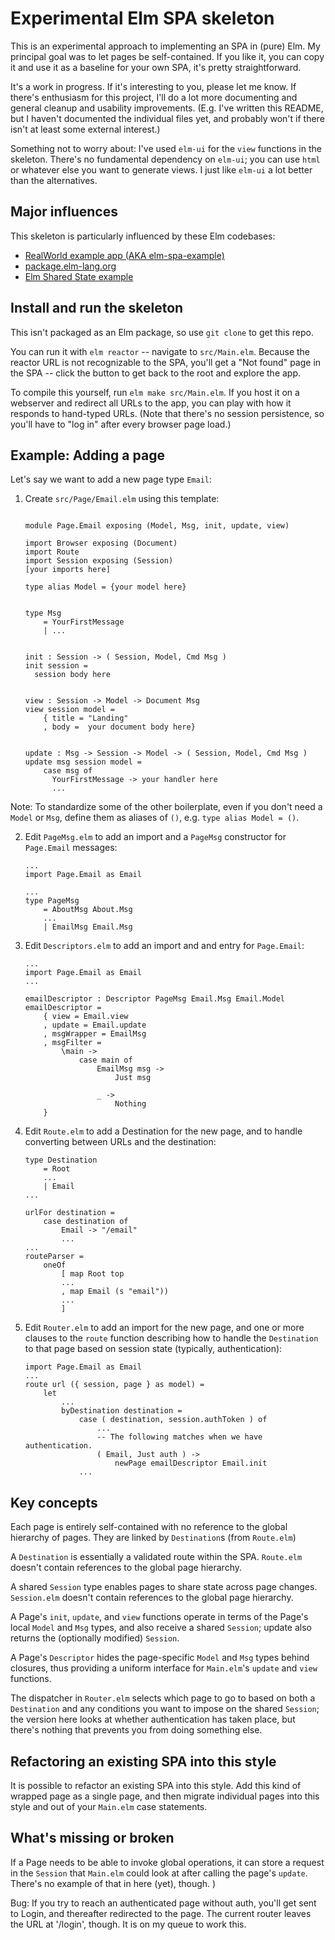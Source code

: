 # Experimental Elm SPA skeleton

This is an experimental approach to implementing an SPA in (pure) Elm.   My principal goal was to let pages be self-contained.  If you like it, you can copy it and use it as a baseline for your own SPA, it's pretty straightforward.

It's a work in progress.  If it's interesting to you, please let me know.  If there's enthusiasm for this project, I'll do a lot more documenting and general cleanup and usability improvements.  (E.g. I've written this README, but I haven't documented the individual files yet, and probably won't if there isn't at least some external interest.)

Something not to worry about:  I've used `elm-ui` for the `view` functions in the skeleton.  There's no fundamental dependency on `elm-ui`; you can use `html` or whatever else you want to generate views.  I just like `elm-ui` a lot better than the alternatives.

## Major influences

This skeleton is particularly influenced by these Elm codebases:

* [RealWorld example app (AKA elm-spa-example)](https://github.com/rtfeldman/elm-spa-example)
* [package.elm-lang.org](https://github.com/elm/package.elm-lang.org)
* [Elm Shared State example](https://github.com/ohanhi/elm-shared-state)


## Install and run the skeleton

This isn't packaged as an Elm package, so use `git clone` to get this repo.  

You can run it with `elm reactor` -- navigate to `src/Main.elm`.  Because the reactor URL is not recognizable to the SPA, you'll get a "Not found" page in the SPA -- click the button to get back to the root and explore the app.

To compile this yourself, run `elm make src/Main.elm`.   If you host it on a webserver and redirect all URLs to the app, you can play with how it responds to hand-typed URLs. (Note that there's no session persistence, so you'll have to "log in" after every browser page load.)


## Example: Adding a page

Let's say we want to add a new page type `Email`:
1. Create `src/Page/Email.elm` using this template:
   ```
   
   module Page.Email exposing (Model, Msg, init, update, view)
   
   import Browser exposing (Document)
   import Route
   import Session exposing (Session)
   [your imports here]
   
   type alias Model = {your model here}
   
   
   type Msg
       = YourFirstMessage
       | ...
   
   
   init : Session -> ( Session, Model, Cmd Msg )
   init session =
     session body here
   
   
   view : Session -> Model -> Document Msg
   view session model =
       { title = "Landing"
       , body =  your document body here}
   
   
   update : Msg -> Session -> Model -> ( Session, Model, Cmd Msg )
   update msg session model =
       case msg of
         YourFirstMessage -> your handler here
         ...
   ```

  Note: To standardize some of the other boilerplate, even if you don't need a `Model` or `Msg`, define them as aliases of `()`, e.g. `type alias Model = ()`.

2. Edit `PageMsg.elm` to add an import and a `PageMsg` constructor for `Page.Email` messages:
   ```
   ...
   import Page.Email as Email

   ...
   type PageMsg
       = AboutMsg About.Msg
       ...
       | EmailMsg Email.Msg
   ```

3. Edit `Descriptors.elm` to add an import and and entry for `Page.Email`:
   ```
   ...
   import Page.Email as Email
   ...

   emailDescriptor : Descriptor PageMsg Email.Msg Email.Model
   emailDescriptor =
       { view = Email.view
       , update = Email.update
       , msgWrapper = EmailMsg
       , msgFilter =
           \main ->
               case main of
                   EmailMsg msg ->
                       Just msg
   
                   _ ->
                       Nothing
       }
   ```

4. Edit `Route.elm` to add a Destination for the new page, and to handle converting between URLs and the destination:
   ```
   type Destination
       = Root
       ...
       | Email   
   ...   

   urlFor destination =
       case destination of
           Email -> "/email" 
           ... 
   ...
   routeParser =
       oneOf
           [ map Root top
           ...
           , map Email (s "email"))
           ...
           ]
   ```

5. Edit `Router.elm` to add an import for the new page, and one or more clauses to the `route` function describing how to handle the `Destination` to that page based on session state (typically, authentication):
   ```
   import Page.Email as Email
   ...
   route url ({ session, page } as model) =
       let
           ...
           byDestination destination =
               case ( destination, session.authToken ) of
                   ... 
                   -- The following matches when we have authentication.
                   ( Email, Just auth ) ->
                       newPage emailDescriptor Email.init
               ... 
   ```


## Key concepts

Each page is entirely self-contained with no reference to the global hierarchy of pages.  They are linked by `Destination`s (from `Route.elm`)

A `Destination`  is essentially a validated route within the SPA.  `Route.elm` doesn't contain references to the global page hierarchy.

A shared `Session` type enables pages to share state across page changes.  `Session.elm` doesn't contain references to the global page hierarchy.

A Page's `init`, `update`, and `view` functions operate in terms of the Page's local `Model` and `Msg` types, and also receive a shared `Session`; update also returns the (optionally modified) `Session`.

A Page's `Descriptor` hides the page-specific `Model` and `Msg` types behind closures, thus providing a uniform interface for `Main.elm`'s `update` and `view` functions.

The dispatcher in `Router.elm` selects which page to go to based on both a `Destination` and any conditions you want to impose on the shared `Session`; the version here looks at whether authentication has taken place, but there's nothing that prevents you from doing something else.

## Refactoring an existing SPA into this style

It is possible to refactor an existing SPA into this style.  Add this kind of wrapped page as a single page, and then migrate individual pages into this style and out of your `Main.elm` case statements.

## What's missing or broken

If a Page needs to be able to invoke global operations, it can store a request in the `Session` that `Main.elm` could look at after calling the page's `update`.  There's no example of that in here (yet), though. )

Bug:  If you try to reach an authenticated page without auth, you'll get sent to Login, and thereafter redirected to the page.  The current router leaves the URL at '/login', though.  It is on my queue to work this.